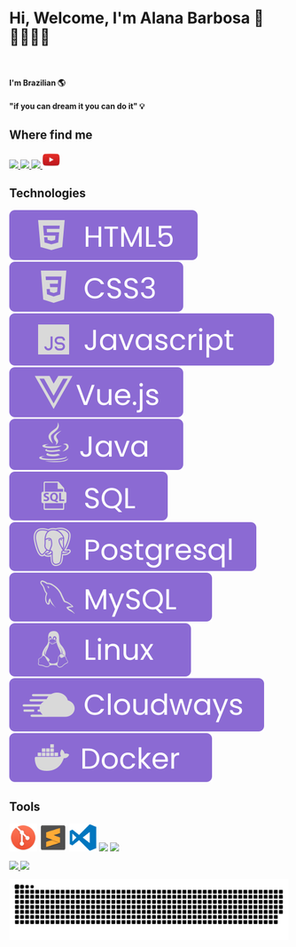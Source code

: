 # Hi, Welcome, I'm Alana Barbosa 👋👩🏻‍💻😉
 <br/>

#### I'm Brazilian :earth_americas:

   #### "if you can dream it you can do it" 💡
   
 ## Where find me
   <a href="https://www.linkedin.com/in/barbosaalana/" target="_blank">
   <img src="https://cdn0.iconfinder.com/data/icons/social-flat-rounded-rects/512/linkedin-256.png" width="30px"> 
   </a>  
   <a href="https://behance.net/alanabarbosa2" target="_blank">
   <img src="https://cdn3.iconfinder.com/data/icons/social-rounded-2/72/Behance-256.png" width="31px"> 
   </a>
   <a href="https://codepen.io/alanabarbosa" target="_blank">
   <img src="https://cdn3.iconfinder.com/data/icons/social-rounded-2/72/Codepen-256.png" width="31px"> </a>
   <a href="https://www.youtube.com/channel/UCSVJZha6fxM3jkLCSw_7bDQ" target="_blank">
   <img src="https://github.com/itsalanayall/icons/blob/main/youtube.png?raw=true" width="31px"> </a>
   
 ## Technologies
<img  src="https://raw.githubusercontent.com/alanabarbosa/icons/8096fa73d84df54d506045fe56dbce14aaca9a7d/HTML5.svg?token=ATA3BR2SWI7YKC7OHWHCVPTF27QGE" /> <img src="https://raw.githubusercontent.com/alanabarbosa/icons/8096fa73d84df54d506045fe56dbce14aaca9a7d/CSS6.svg?token=ATA3BRYRG6BO65SPIEQZPJTF27PSQ" /> <img src="https://raw.githubusercontent.com/alanabarbosa/icons/8096fa73d84df54d506045fe56dbce14aaca9a7d/JAVASCRIPT.svg?token=ATA3BR5QBHYDTXTQPGZFWHDF27PTY" /> <img  src="https://raw.githubusercontent.com/alanabarbosa/icons/8096fa73d84df54d506045fe56dbce14aaca9a7d/vue.svg?token=ATA3BR7BHPGWDQZ2YBJKO7DF27PXI" /> <img  src="https://raw.githubusercontent.com/alanabarbosa/icons/8096fa73d84df54d506045fe56dbce14aaca9a7d/JAVA.svg?token=ATA3BR43BRCTYJH675LTAEDF27PYU" /> <img  src="https://raw.githubusercontent.com/alanabarbosa/icons/8096fa73d84df54d506045fe56dbce14aaca9a7d/SQL.svg?token=ATA3BRZJETC5KKUDM5EXID3F27P2C" /> <img  src="https://raw.githubusercontent.com/alanabarbosa/icons/8096fa73d84df54d506045fe56dbce14aaca9a7d/POSTGRES.svg?token=ATA3BR4FLNQ3GGCOXM4TDLLF27P5W" /> <img  src="https://raw.githubusercontent.com/alanabarbosa/icons/8096fa73d84df54d506045fe56dbce14aaca9a7d/MYSQL.svg?token=ATA3BR7QVNKBCRKVZI4KMY3F27P6M" /> <img  src="https://raw.githubusercontent.com/alanabarbosa/icons/8096fa73d84df54d506045fe56dbce14aaca9a7d/LINUX.svg?token=ATA3BRYCDLTPDTSD4EFSJG3F27QAS" /> <img  src="https://raw.githubusercontent.com/alanabarbosa/icons/8096fa73d84df54d506045fe56dbce14aaca9a7d/CLOUDWAYS.svg?token=ATA3BR3U6ZIJTLOCCTN5EALF27QAO" /> <img  src="https://raw.githubusercontent.com/alanabarbosa/icons/8096fa73d84df54d506045fe56dbce14aaca9a7d/DOCKER.svg?token=ATA3BR2B6N7VD5D3VFODJ63F27QAO" />

 ## Tools
<img width="50px" src="https://github.com/itsalanayall/icons/blob/main/git.png?raw=true" /> <img width="50px" src="https://github.com/itsalanayall/icons/blob/main/sublime.png?raw=true" /> 
<img width="50px" src="https://github.com/itsalanayall/icons/blob/main/vscode.png?raw=true" />  <img width="50px" src="https://cdn-icons-png.flaticon.com/512/5968/5968472.png" />  <img width="50px" src="https://cdn-icons-png.flaticon.com/512/5969/5969282.png" /> 


<div>
  <a href="https://github.com/alanabarbosa" target="_blank">
    <img width="400px" src="https://github-readme-stats.vercel.app/api?username=alanabarbosa&show_icons=true&theme=jolly"/>
     <img width="400px" src="https://github-readme-stats.vercel.app/api/top-langs/?username=alanabarbosa&langs_count=6&theme=jolly&layout=compact"/>
  </a>
</div>


![Snake animation](https://github.com/alanabarbosa/alanabarbosa/blob/output/github-contribution-grid-snake.svg)
